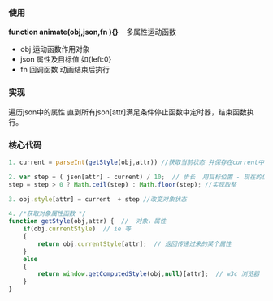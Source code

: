 ### 使用
**function animate(obj,json,fn
){}** &nbsp;&nbsp;&nbsp;多属性运动函数
* obj 运动函数作用对象
* json 属性及目标值 如{left:0}
* fn 回调函数 动画结束后执行

### 实现
遍历json中的属性 直到所有json[attr]满足条件停止函数中定时器，结束函数执行。

### 核心代码
```Javascript
1. current = parseInt(getStyle(obj,attr)) //获取当前状态 并保存在current中

2. var step = ( json[attr] - current) / 10;  // 步长  用目标位置 - 现在的位置 / 10
step = step > 0 ? Math.ceil(step) : Math.floor(step); //实现取整

3. obj.style[attr] = current  + step //改变对象状态

4. /*获取对象属性函数 */
function getStyle(obj,attr) {  //  对象，属性
    if(obj.currentStyle)  // ie 等
    {
        return obj.currentStyle[attr];  // 返回传递过来的某个属性
    }
    else
    {
        return window.getComputedStyle(obj,null)[attr];  // w3c 浏览器
    }
}
```
